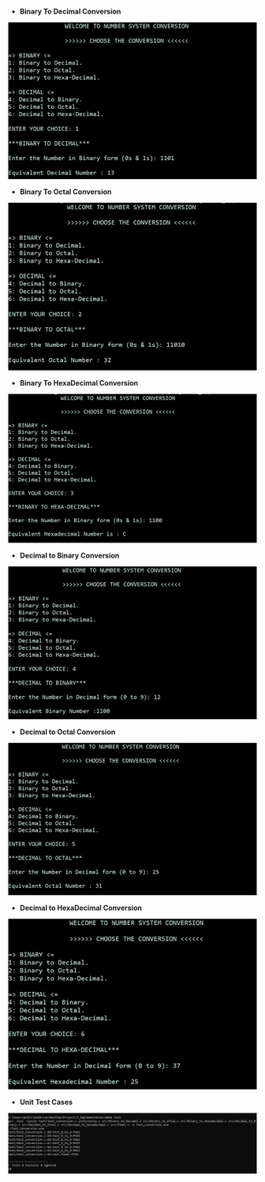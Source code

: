 * __Binary To Decimal Conversion__

![Binary_to_Decimal](https://github.com/pnl-kiranmayee/Mini-Project/blob/main/5_ImagesAndVideos/Binary_to_decimal.jpg)


* __Binary To Octal Conversion__

![Binary_to_Octal](https://github.com/pnl-kiranmayee/Mini-Project/blob/main/5_ImagesAndVideos/Binary_to_octal.jpg)


* __Binary To HexaDecimal Conversion__

![Binary_to_HexaDecimal](https://github.com/pnl-kiranmayee/Mini-Project/blob/main/5_ImagesAndVideos/Binary_to_Hexadecimal.jpg)


* __Decimal to Binary Conversion__

![Decimal_to_Binary](https://github.com/pnl-kiranmayee/Mini-Project/blob/main/5_ImagesAndVideos/Decimal_to_Binary.jpg)


* __Decimal to Octal Conversion__

![Decimal_to_Octal](https://github.com/pnl-kiranmayee/Mini-Project/blob/main/5_ImagesAndVideos/Decimal_to_Octal.jpg)


* __Decimal to HexaDecimal Conversion__

![Decimal_to_HexaDecimal](https://github.com/pnl-kiranmayee/Mini-Project/blob/main/5_ImagesAndVideos/Decimal_to_Hexadecimal.jpg)


* __Unit Test Cases__

![Unit Test Cases](https://github.com/pnl-kiranmayee/Mini-Project/blob/main/5_ImagesAndVideos/Test_cases.jpg)



